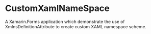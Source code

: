 # CustomXamlNameSpace
A Xamarin.Forms application which demonstrate the use of XmlnsDefinitionAttribute to create custom XAML namespace scheme. 


